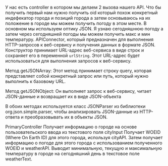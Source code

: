 У нас есть controller  в котором мы делаем 2 вызова нашего API.
Что бы получить первый нам нужно получить oid  который похож конкретный индефекатор города и позиций города а затем основываюсь на их положение в городе мы можем получить погоду в этом месте. В основном мы используем оптику JSON. Я узнаю сегодняшнюю погоду а затем через сегодняшней погоды мы можем получить макс и мин температуру.
APIConnector, который предназначен для выполнения HTTP-запросов к веб-сервису и получения данных в формате JSON. Конструктор принимает URL-адрес веб-сервиса в виде строк и сохраняет его в переменной `urlString`. Этот URL-адрес будет использоваться для выполнения запросов к веб-сервису.

Метод getJSONArray:
Этот метод принимает строку query, которая представляет собой конкретный запрос или путь, который нужно выполнить к базовому URL.

Метод getJSONObject:
Он выполняет запрос к веб-сервису, читает JSON-данные и возвращает их в виде JSON-объекта

В обоих методах используется класс JSONParser из библиотеки org.json.simple.parser, чтобы анализировать JSON-данные из HTTP-ответа и преобразовывать их в объекты JSON.


PrimaryController
Получает информацию о городе на основе пользовательского ввода из текстового поля cityInput
Получает WOEID (Where On Earth ID) для этого города, используя cityAPI.
Затем получает информацию о погоде для этого города с использованием полученного WOEID и weatherAPI.
Выводит минимальную, текущую и максимальную температуру в городе на сегодняшний день в текстовое поле weatherText.
